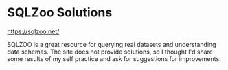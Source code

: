 # SQLZoo Solutions
 
https://sqlzoo.net/

SQLZOO is a great resource for querying real datasets and understanding data schemas.
The site does not provide solutions, so I thought I'd share some results of my self practice and ask for suggestions for improvements.
